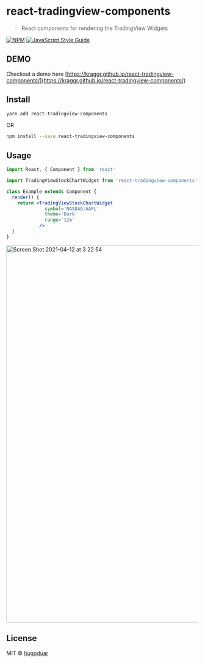 # react-tradingview-components

> React components for rendering the TradingView Widgets

[![NPM](https://img.shields.io/npm/v/react-tradingview-components.svg)](https://www.npmjs.com/package/react-tradingview-components) [![JavaScript Style Guide](https://img.shields.io/badge/code_style-standard-brightgreen.svg)](https://standardjs.com)

## DEMO

Checkout a demo here [https://kraggr.github.io/react-tradingview-components/](https://kraggr.github.io/react-tradingview-components/)
## Install

```bash
yarn add react-tradingview-components
```

OR

```bash
npm install --save react-tradingview-components
```

## Usage

```jsx
import React, { Component } from 'react'

import TradingViewStockChartWidget from 'react-tradingview-components'

class Example extends Component {
  render() {
    return <TradingViewStockChartWidget 
              symbol='NASDAQ:AAPL'
              theme='Dark' 
              range='12m'
            />
  }
}
```

<img width="988" alt="Screen Shot 2021-04-12 at 3 22 54" src="https://user-images.githubusercontent.com/2074884/114363857-6fbf0780-9b3e-11eb-8e93-a4d550335f00.png">


## License

MIT © [hugoduar](https://github.com/hugoduar)
